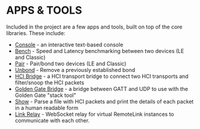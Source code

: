 APPS & TOOLS
============

Included in the project are a few apps and tools, built on top of the core libraries.
These include:

  * [Console](console.md) - an interactive text-based console
  * [Bench](bench.md) - Speed and Latency benchmarking between two devices (LE and Classic)
  * [Pair](pair.md) - Pair/bond two devices (LE and Classic)
  * [Unbond](unbond.md) - Remove a previously established bond
  * [HCI Bridge](hci_bridge.md) - a HCI transport bridge to connect two HCI transports and filter/snoop the HCI packets
  * [Golden Gate Bridge](gg_bridge.md) - a bridge between GATT and UDP to use with the Golden Gate "stack tool"
  * [Show](show.md) - Parse a file with HCI packets and print the details of each packet in a human readable form
  * [Link Relay](link_relay.md) - WebSocket relay for virtual RemoteLink instances to communicate with each other.
